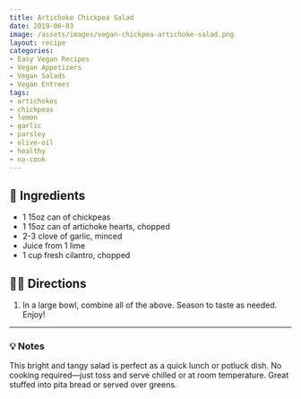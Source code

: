 ```yaml
---
title: Artichoke Chickpea Salad
date: 2019-06-03
image: /assets/images/vegan-chickpea-artichoke-salad.png
layout: recipe
categories:
- Easy Vegan Recipes
- Vegan Appetizers
- Vegan Salads
- Vegan Entrees
tags:
- artichokes
- chickpeas
- lemon
- garlic
- parsley
- olive-oil
- healthy
- no-cook
---
```


## 🧾 Ingredients

- 1 15oz can of chickpeas
- 1 15oz can of artichoke hearts, chopped
- 2-3 clove of garlic, minced
- Juice from 1 lime
- 1 cup fresh cilantro, chopped

## 👩‍🍳 Directions

1. In a large bowl, combine all of the above. Season to taste as needed. Enjoy!


---

### 💡 Notes

This bright and tangy salad is perfect as a quick lunch or potluck dish. No cooking required—just toss and serve chilled or at room temperature. Great stuffed into pita bread or served over greens.


